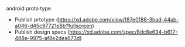 android proto type
- Publish prtotype (https://xd.adobe.com/view/f87e0f88-3bad-44ab-a046-d45c97721e8b?fullscreen)
- Publish design specs (https://xd.adobe.com/spec/8dc8e634-b617-488e-9975-af8e2dea673d)
